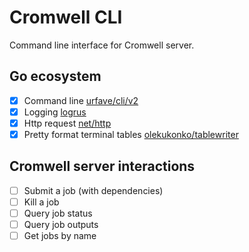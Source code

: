 # Cromwell CLI

Command line interface for Cromwell server.

## Go ecosystem

- [x] Command line [urfave/cli/v2](https://github.com/urfave/cli/v2)
- [x] Logging  [logrus](https://github.com/sirupsen/logrus)
- [x] Http request  [net/http](https://golang.org/pkg/net/http/)
- [x] Pretty format terminal tables [olekukonko/tablewriter](https://github.com/olekukonko/tablewriter)

## Cromwell server interactions

- [ ] Submit a job (with dependencies)
- [ ] Kill a job
- [ ] Query job status
- [ ] Query job outputs
- [ ] Get jobs by name
